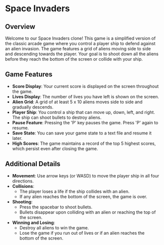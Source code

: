 # Space Invaders 

## Overview
Welcome to our Space Invaders clone! This game is a simplified version of the classic arcade game where you control a player ship to defend against an alien invasion. The game features a grid of aliens moving side to side and descending towards the player. Your goal is to shoot down all the aliens before they reach the bottom of the screen or collide with your ship.

## Game Features
- **Score Display**: Your current score is displayed on the screen throughout the game.
- **Lives Display**: The number of lives you have left is shown on the screen.
- **Alien Grid**: A grid of at least 5 x 10 aliens moves side to side and gradually descends.
- **Player Ship**: You control a ship that can move up, down, left, and right. The ship can shoot bullets to destroy aliens.
- **Pause Feature**: Pressing the 'P' key pauses the game. Press 'P' again to resume.
- **Save State**: You can save your game state to a text file and resume it later.
- **High Scores**: The game maintains a record of the top 5 highest scores, which persist even after closing the game.

## Additional Details
- **Movement**: Use arrow keys (or WASD) to move the player ship in all four directions.
- **Collisions**: 
  - The player loses a life if the ship collides with an alien. 
  - If any alien reaches the bottom of the screen, the game is over.
- **Shooting**: 
  - Press the spacebar to shoot bullets. 
  - Bullets disappear upon colliding with an alien or reaching the top of the screen.
- **Winning and Losing**:
  - Destroy all aliens to win the game.
  - Lose the game if you run out of lives or if an alien reaches the bottom of the screen.


